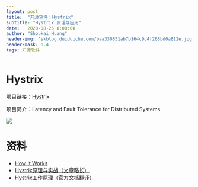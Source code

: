 ```yaml
---
layout: post
title:  "开源软件：Hystrix"
subtitle: "Hystrix 原理与应用"
date:   2020-08-25 8:00:00
author: "Shoukai Huang"
header-img: 'skblog.duiduiche.com/baa330851ab7b164c9c4f268bd0a812e.jpg'
header-mask: 0.4
tags: 开源软件
---
```


# Hystrix

项目链接：[Hystrix](https://github.com/Netflix/Hystrix)

项目简介：Latency and Fault Tolerance for Distributed Systems

![](http://skblog.duiduiche.com/49b0b521fe9dddd4aca98aba9c901501.jpg)


# 资料

* [How it Works](https://github.com/Netflix/Hystrix/wiki/How-it-Works)
* [Hystrix原理与实战（文章略长）](https://my.oschina.net/7001/blog/1619842)
* [Hystrix工作原理（官方文档翻译）](https://segmentfault.com/a/1190000012439580)